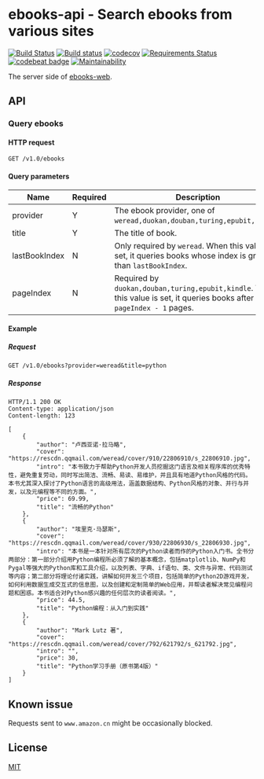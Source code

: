 # ebooks-api - Search ebooks from various sites
[![Build Status](https://travis-ci.org/Frederick-S/ebooks-api.svg?branch=master)](https://travis-ci.org/Frederick-S/ebooks-api) [![Build status](https://ci.appveyor.com/api/projects/status/um58744xnjbyihfw/branch/master?svg=true)](https://ci.appveyor.com/project/Frederick-S/ebooks-api/branch/master) [![codecov](https://codecov.io/gh/Frederick-S/ebooks-api/branch/master/graph/badge.svg)](https://codecov.io/gh/Frederick-S/ebooks-api) [![Requirements Status](https://requires.io/github/Frederick-S/ebooks-api/requirements.svg?branch=master)](https://requires.io/github/Frederick-S/ebooks-api/requirements/?branch=master) [![codebeat badge](https://codebeat.co/badges/79464d38-d559-41e1-9f35-85efc6b15ce4)](https://codebeat.co/projects/github-com-frederick-s-ebooks-api-master) [![Maintainability](https://api.codeclimate.com/v1/badges/59306eeaf09e0cd50a6d/maintainability)](https://codeclimate.com/github/Frederick-S/ebooks-api/maintainability)

The server side of [ebooks-web](https://github.com/Frederick-S/ebooks-web).

## API
### Query ebooks
#### HTTP request
```http
GET /v1.0/ebooks
```

#### Query parameters
|Name   |Required   |Description   |
|---|---|---|
|provider   |Y   |The ebook provider, one of `weread,duokan,douban,turing,epubit,kindle`.   |
|title   |Y   |The title of book.   |
|lastBookIndex   |N   |Only required by `weread`. When this value is set, it queries books whose index is greater than `lastBookIndex`.   |
|pageIndex|N|Required by `duokan,douban,turing,epubit,kindle`. When this value is set, it queries books after `pageIndex - 1` pages.|

#### Example
##### Request
```http
GET /v1.0/ebooks?provider=weread&title=python
```

##### Response
```http
HTTP/1.1 200 OK
Content-type: application/json
Content-length: 123

[
    {
        "author": "卢西亚诺·拉马略",
        "cover": "https://rescdn.qqmail.com/weread/cover/910/22806910/s_22806910.jpg",
        "intro": "本书致力于帮助Python开发人员挖掘这门语言及相关程序库的优秀特性，避免重复劳动，同时写出简洁、流畅、易读、易维护，并且具有地道Python风格的代码。本书尤其深入探讨了Python语言的高级用法，涵盖数据结构、Python风格的对象、并行与并发，以及元编程等不同的方面。",
        "price": 69.99,
        "title": "流畅的Python"
    },
    {
        "author": "埃里克·马瑟斯",
        "cover": "https://rescdn.qqmail.com/weread/cover/930/22806930/s_22806930.jpg",
        "intro": "本书是一本针对所有层次的Python读者而作的Python入门书。全书分两部分：第一部分介绍用Python编程所必须了解的基本概念，包括matplotlib、NumPy和Pygal等强大的Python库和工具介绍，以及列表、字典、if语句、类、文件与异常、代码测试等内容；第二部分将理论付诸实践，讲解如何开发三个项目，包括简单的Python2D游戏开发，如何利用数据生成交互式的信息图，以及创建和定制简单的Web应用，并帮读者解决常见编程问题和困惑。本书适合对Python感兴趣的任何层次的读者阅读。",
        "price": 44.5,
        "title": "Python编程：从入门到实践"
    },
    {
        "author": "Mark Lutz 著",
        "cover": "https://rescdn.qqmail.com/weread/cover/792/621792/s_621792.jpg",
        "intro": "",
        "price": 30,
        "title": "Python学习手册（原书第4版）"
    }
]
```

## Known issue
Requests sent to `www.amazon.cn` might be occasionally blocked.

## License
[MIT](LICENSE)

